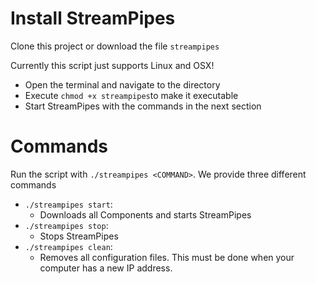 # Install StreamPipes
Clone this project or download the file `streampipes`

Currently this script just supports Linux and OSX!

* Open the terminal and navigate to the directory
* Execute `chmod +x streampipes`to make it executable
* Start StreamPipes with the commands in the next section

# Commands
Run the script with `./streampipes <COMMAND>`. We provide three different commands

* `./streampipes start`: 
  * Downloads all Components and starts StreamPipes
* `./streampipes stop`:
  * Stops StreamPipes
* `./streampipes clean`:
  * Removes all configuration files. This must be done when your computer has a new IP address.
